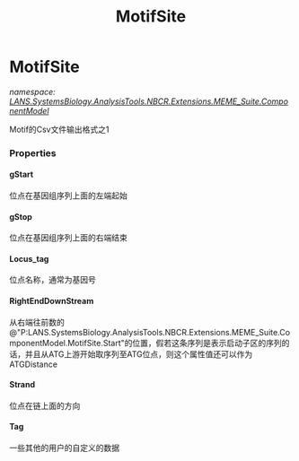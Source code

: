 ﻿---
title: MotifSite
---

# MotifSite
_namespace: [LANS.SystemsBiology.AnalysisTools.NBCR.Extensions.MEME_Suite.ComponentModel](N-LANS.SystemsBiology.AnalysisTools.NBCR.Extensions.MEME_Suite.ComponentModel.html)_

Motif的Csv文件输出格式之1




### Properties

#### gStart
位点在基因组序列上面的左端起始
#### gStop
位点在基因组序列上面的右端结束
#### Locus_tag
位点名称，通常为基因号
#### RightEndDownStream
从右端往前数的@"P:LANS.SystemsBiology.AnalysisTools.NBCR.Extensions.MEME_Suite.ComponentModel.MotifSite.Start"的位置，假若这条序列是表示启动子区的序列的话，并且从ATG上游开始取序列至ATG位点，则这个属性值还可以作为ATGDistance
#### Strand
位点在链上面的方向
#### Tag
一些其他的用户的自定义的数据
